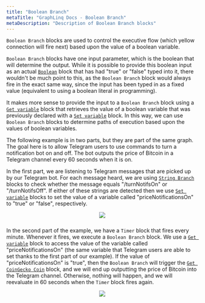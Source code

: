```yaml
---
title: "Boolean Branch"
metaTitle: "GraphLinq Docs - Boolean Branch"
metaDescription: "Description of Boolean Branch blocks"
---
```

`Boolean Branch` blocks are used to control the executive flow (which yellow connection will fire next) based upon the value of a boolean variable.<p/>
`Boolean Branch` blocks have one input parameter, which is the boolean that will determine the output. While it is possible to provide this boolean input as an actual <a href="/blockTypes/1-baseVariable/1-boolean"> `Boolean`</a> block that has had "true" or "false" typed into it, there wouldn't be much point to this, as the `Boolean Branch` block would always fire in the exact same way, since the input has been typed in as a fixed value (equivalent to using a boolean literal in programming).<p/>
It makes more sense to provide the input to a `Boolean Branch` block using a <a href="/blockTypes/1-baseVariable/7-getVariable"> `Get variable`</a> block that retrieves the value of a boolean variable that was previously declared with a <a href="/blockTypes/1-baseVariable/9-setVariable"> `Set variable`</a> block. In this way, we can use `Boolean Branch` blocks to determine paths of execution based upon the values of boolean variables.<p/>
The following example is in two parts, but they are part of the same graph. The goal here is to allow Telegram users to use commands to turn a notification bot on and off. The bot outputs the price of Bitcoin in a Telegram channel every 60 seconds when it is on.<p/>
In the first part, we are listening to Telegram messages that are picked up by our Telegram bot. For each message heard, we are using <a href="/blockTypes/14-baseCondition/4-stringBranch"> `String Branch`</a> blocks to check whether the message equals "/turnNotifsOn" or "/turnNotifsOff". If either of these strings are detected then we use <a href="/blockTypes/1-baseVariable/9-setVariable"> `Set variable`</a> blocks to set the value of a variable called "priceNotificationsOn" to "true" or "false", respectively.<p/>
<center>
<img src="https://i.imgur.com/ZorTP01.png"
     style="margin-bottom:10px;" />
</center>

In the second part of the example, we have a `Timer` block that fires every minute. Whenever it fires, we execute a `Boolean Branch` block. We use a <a href="/blockTypes/1-baseVariable/7-getVariable"> `Get variable`</a> block to access the value of the variable called "priceNotificationsOn" (the same variable that Telegram users are able to set thanks to the first part of our example). If the value of "priceNotificationsOn" is "true", then the `Boolean Branch` will trigger the <a href="/blockTypes/29-coinGecko/1-getCoinGeckoCoin"> `Get CoinGecko Coin`</a> block, and we will end up outputting the price of Bitcoin into the Telegram channel. Otherwise, nothing will happen, and we will reevaluate in 60 seconds when the `Timer` block fires again.<p/>
<center>
<img src="https://i.imgur.com/2OUFxLQ.png"
     style="margin-bottom:10px;" />
</center>
